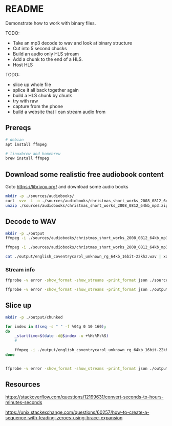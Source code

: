 # README

Demonstrate how to work with binary files.

TODO:

* Take an mp3 decode to wav and look at binary structure
* Cut into 5 second chucks
* Build an audio only HLS stream
* Add a chunk to the end of a HLS.
* Host HLS

TODO:

* slice up whole file
* splice it all back together again
* build a HLS chunk by chunk
* try with raw
* capture from the phone
* build a website that I can stream audio from 

## Prereqs

```sh
# debian
apt install ffmpeg

# linuxbrew and homebrew
brew install ffmpeg
```

## Download some realistic free audiobook content

Goto https://librivox.org/ and download some audio books  

```sh
mkdir -p ./sources/audiobooks/  
curl -vvv -L -o ./sources/audiobooks/christmas_short_works_2008_0812_64kb_mp3.zip http://www.archive.org/download/christmas_short_works_2008_0812/christmas_short_works_2008_0812_64kb_mp3.zip
unzip ./sources/audiobooks/christmas_short_works_2008_0812_64kb_mp3.zip -d ./sources/audiobooks/christmas_short_works_2008_0812_64kb_mp3
```

## Decode to WAV

```sh
mkdir -p ./output
ffmpeg -i ./sources/audiobooks/christmas_short_works_2008_0812_64kb_mp3/english_coventrycarol_unknown_rg_64kb.mp3 ./output/english_coventrycarol_unknown_rg_64kb.wav

ffmpeg -i ./sources/audiobooks/christmas_short_works_2008_0812_64kb_mp3/english_coventrycarol_unknown_rg_64kb.mp3 -ac 1 -ar 22000 ./output/english_coventrycarol_unknown_rg_64kb_16bit-22khz.wav
```

```sh
cat ./output/english_coventrycarol_unknown_rg_64kb_16bit-22khz.wav | xxd | more
```

### Stream info

```sh
ffprobe -v error -show_format -show_streams -print_format json ./sources/audiobooks/christmas_short_works_2008_0812_64kb_mp3/english_coventrycarol_unknown_rg_64kb.mp3 | jq . 

ffprobe -v error -show_format -show_streams -print_format json ./output/english_coventrycarol_unknown_rg_64kb_16bit-22khz.wav | jq . 
```



## Slice up

```sh
mkdir -p ./output/chunked

for index in $(seq -s " " -f %04g 0 10 160); 
do
    _starttime=$(date -d@$index -u +%H:%M:%S)
    #

    ffmpeg -i ./output/english_coventrycarol_unknown_rg_64kb_16bit-22khz.wav -ss $_starttime -t 00:00:10 -vcodec copy -acodec copy ./output/chunked/english_coventrycarol_unknown_rg_64kb_16bit-22khz.$index.wav
done


ffprobe -v error -show_format -show_streams -print_format json ./output/chunked/english_coventrycarol_unknown_rg_64kb_16bit-22khz.0001.wav | jq .
```

## Resources

https://stackoverflow.com/questions/12199631/convert-seconds-to-hours-minutes-seconds

https://unix.stackexchange.com/questions/60257/how-to-create-a-sequence-with-leading-zeroes-using-brace-expansion